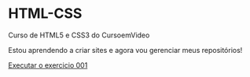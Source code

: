 # HTML-CSS
Curso de HTML5 e CSS3 do CursoemVideo

Estou aprendendo a criar sites e agora vou gerenciar meus repositórios!

<a href="https://jrds-121.github.io/HTML-CSS/Exercicios/ex001/index.html">Executar o exercicio 001 </a>